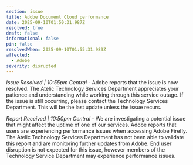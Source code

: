 ```yaml
---
section: issue
title: Adobe Document Cloud performance
date: 2025-09-10T01:50:31.987Z
resolved: true
draft: false
informational: false
pin: false
resolvedWhen: 2025-09-10T01:55:31.989Z
affected:
  - Adobe
severity: disrupted
---
```

*Issue Resolved | 10:55pm Central* - Adobe reports that the issue is now resolved. The Atelic Technology Services Department appreciates your patience and understanding while working through this service outage. If the issue is still occurring, please contact the Technology Services Department. This will be the last update unless the issue recurs.

*Report Received | 10:50pm Central* - We are investigating a potential issue that might affect the uptime of one of our services. Adobe reports that users are experiencing performance issues when accessing Adobe Firefly. The Atelic Technology Services Department has not been able to validate this report and are monitoring further updates from Adobe. End user disruption is not expected for this issue, however members of the Technology Service Department may experience performance issues.